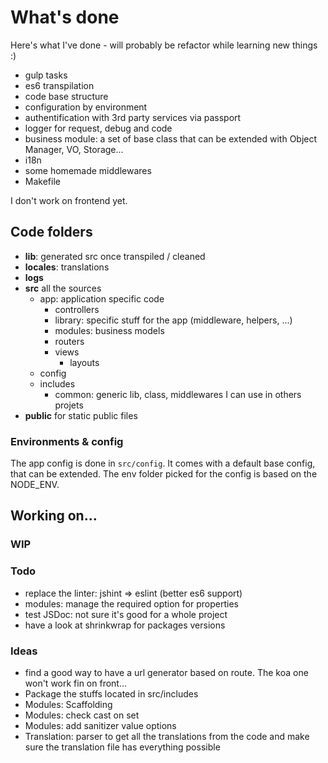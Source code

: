 # What's done

Here's what I've done - will probably be refactor while learning new things :)

- gulp tasks
- es6 transpilation
- code base structure
- configuration by environment
- authentification with 3rd party services via passport
- logger for request, debug and code
- business module: a set of base class that can be extended with Object Manager, VO, Storage...
- i18n
- some homemade middlewares
- Makefile

I don't work on frontend yet.

## Code folders

- **lib**: generated src once transpiled / cleaned
- **locales**: translations
- **logs**
- **src** all the sources
  - app: application specific code
    - controllers
    - library: specific stuff for the app (middleware, helpers, ...)
    - modules: business models
    - routers
    - views
      - layouts
  - config
  - includes
    - common: generic lib, class, middlewares I can use in others projets
- **public** for static public files

### Environments & config

The app config is done in ```src/config```. It comes with a default base config, that can be extended. The env folder picked for the config is based on the NODE_ENV.


## Working on...

### WIP


### Todo

- replace the linter: jshint => eslint (better es6 support)
- modules: manage the required option for properties
- test JSDoc: not sure it's good for a whole project
- have a look at shrinkwrap for packages versions

### Ideas

- find a good way to have a url generator based on route. The koa one won't work fin on front...
- Package the stuffs located in src/includes
- Modules: Scaffolding
- Modules: check cast on set
- Modules: add sanitizer value options
- Translation: parser to get all the translations from the code and make sure the translation file has everything possible
